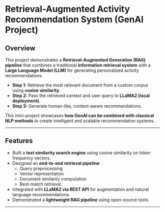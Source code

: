 # Retrieval-Augmented Activity Recommendation System (GenAI Project)

## Overview
This project demonstrates a **Retrieval-Augmented Generation (RAG) pipeline** that combines a traditional **information retrieval system** with a **Large Language Model (LLM)** for generating personalized activity recommendations.  

- **Step 1:** Retrieve the most relevant document from a custom corpus using **cosine similarity**.  
- **Step 2:** Pass the retrieved context and user query to **LLaMA2 (local deployment)**.  
- **Step 3:** Generate human-like, context-aware recommendations.  

This mini-project showcases **how GenAI can be combined with classical NLP methods** to create intelligent and scalable recommendation systems.

---

## Features

- Built a **text similarity search engine** using cosine similarity on token frequency vectors.  
- Designed an **end-to-end retrieval pipeline**:  
  - Query preprocessing  
  - Vector representation  
  - Document similarity computation  
  - Best-match retrieval  
- Integrated with **LLaMA2 via REST API** for augmentation and natural language recommendations.  
- Demonstrated a **lightweight RAG pipeline** using open-source tools.  

---



